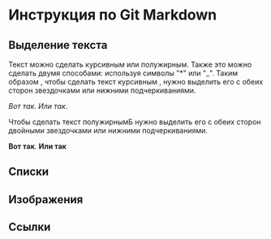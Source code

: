 # Инструкция по Git Markdown

## Выделение текста

Текст можно сделать курсивным или полужирным. Также это можно сделать двумя способами: используя символы "*" или "_". Таким образом , чтобы сделать текст курсивным , нужно выделить его с обеих сторон звездочками или нижними подчеркиваниями. 

*Вот так*. _Или так_. 

Чтобы сделать текст полужирнымБ нужно выделить его с обеих сторон двойными звездочками или нижними подчеркиваниями.

**Вот так**. __Или так__
## Списки

## Изображения

## Ссылки 

